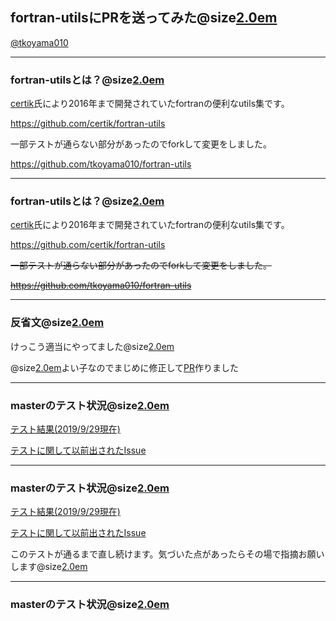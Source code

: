 ## fortran-utilsにPRを送ってみた@size[2.0em](🤠) 
[@tkoyama010](https://twitter.com/tkoyama010)

---


### fortran-utilsとは？@size[2.0em](🤠) 

[certik](https://github.com/certik)氏により2016年まで開発されていたfortranの便利なutils集です。

https://github.com/certik/fortran-utils

一部テストが通らない部分があったのでforkして変更をしました。

https://github.com/tkoyama010/fortran-utils

---


### fortran-utilsとは？@size[2.0em](🤠) 

[certik](https://github.com/certik)氏により2016年まで開発されていたfortranの便利なutils集です。

https://github.com/certik/fortran-utils

~~一部テストが通らない部分があったのでforkして変更をしました。~~

~~https://github.com/tkoyama010/fortran-utils~~

---

### 反省文@size[2.0em](🙇) 

けっこう適当にやってました@size[2.0em](💦)

@size[2.0em](👼)よい子なのでまじめに修正して[PR](https://github.com/certik/fortran-utils/pull/24)作りました

---

### masterのテスト状況@size[2.0em](🤔) 

[テスト結果(2019/9/29現在)](https://github.com/tkoyama010/fortran-utils/runs/232185941)

[テストに関して以前出されたIssue](https://github.com/certik/fortran-utils/issues/19)

---

### masterのテスト状況@size[2.0em](🤔) 

[テスト結果(2019/9/29現在)](https://github.com/tkoyama010/fortran-utils/runs/232185941)

[テストに関して以前出されたIssue](https://github.com/certik/fortran-utils/issues/19)

このテストが通るまで直し続けます。気づいた点があったらその場で指摘お願いします@size[2.0em](🙇) 

---

### masterのテスト状況@size[2.0em](🤔) 

